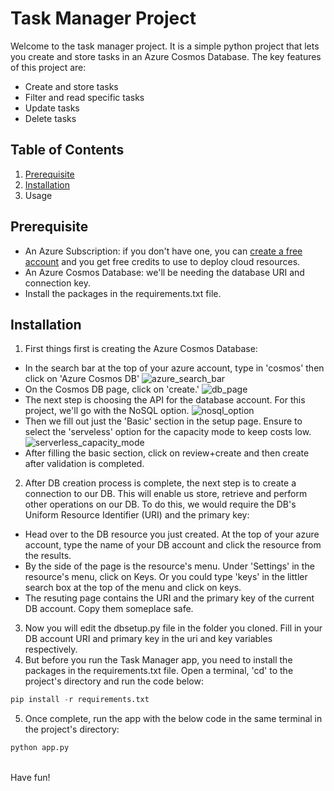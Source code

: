 # Task Manager Project
Welcome to the task manager project. It is a simple python project that lets you create and store tasks in an Azure Cosmos Database. The key features of this project are:
- Create and store tasks
- Filter and read specific tasks
- Update tasks
- Delete tasks

## Table of Contents
1. [Prerequisite](#prerequisite)
2. [Installation](#installation)
3. Usage

## Prerequisite
- An Azure Subscription: if you don't have one, you can [create a free account](https://azure.microsoft.com/en-us/free) and you get free credits to use to deploy cloud resources. 
- An Azure Cosmos Database: we'll be needing the database URI and connection key.
- Install the packages in the requirements.txt file.

## Installation
1. First things first is creating the Azure Cosmos Database:
- In the search bar at the top of your azure account, type in 'cosmos' then click on 'Azure Cosmos DB'
![azure_search_bar](\images\search_cosmos.png)
- On the Cosmos DB page, click on 'create.'
![db_page](\images\create_db.png)
- The next step is choosing the API for the database account. For this project, we'll go with the NoSQL option.
![nosql_option](\images\nosql_api.png)
- Then we fill out just the 'Basic' section in the setup page. Ensure to select the 'serveless' option for the capacity mode to keep costs low.
![serverless_capacity_mode](\images\serverless.png)
- After filling the basic section, click on review+create and then create after validation is completed.

2. After DB creation process is complete, the next step is to create a connection to our DB. This will enable us store, retrieve and perform other operations on our DB. To do this, we would require the DB's Uniform Resource Identifier (URI) and the primary key:
- Head over to the DB resource you just created. At the top of your azure account, type the name of your DB account and click the resource from the results.
- By the side of the page is the resource's menu. Under 'Settings' in the resource's menu, click on Keys. Or you could type 'keys' in the littler search box at the top of the menu and click on keys.
- The resuting page contains the URI and the primary key of the current DB account. Copy them someplace safe.

3. Now you will edit the dbsetup.py file in the folder you cloned. Fill in your DB account URI and primary key in the uri and key variables respectively.
4. But before you run the Task Manager app, you need to install the packages in the requirements.txt file. Open a terminal, 'cd' to the project's directory and run the code below:
````python
pip install -r requirements.txt
````
5. Once complete, run the app with the below code in the same terminal in the project's directory:
````python
python app.py
````
\
Have fun!